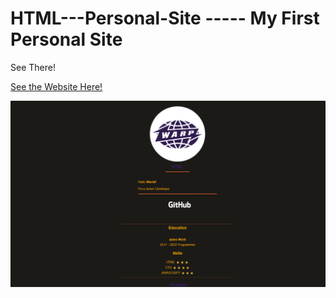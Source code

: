 # HTML---Personal-Site ----- My First Personal Site
See There!



[See the Website Here!](https://wpnnt.github.io/HTML---Personal-Site/)





<img src="https://github.com/Wpnnt/HTML---Personal-Site/blob/main/prototype.png" alt="Prototype" />
